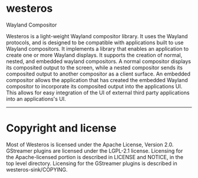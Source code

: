 # westeros
Wayland Compositor

Westeros is a light-weight Wayland compositor library. It uses the Wayland protocols, and is designed 
to be compatible with applications built to use Wayland compositors. It implements a library that 
enables an application to create one or more Wayland displays. It supports the creation of normal, nested, and
embedded wayland compositors.  A normal compositor displays its composited output to the screen, while a nested
compositor sends its composited output to another compositor as a client surface.  An embedded compositor allows 
the application that has created the embedded Wayland compositor to incorporate its composited output into the 
applications UI.  This allows for easy integration of the UI of external third party applications into an 
applications's UI.

---
# Copyright and license

Most of Westeros is licensed under the Apache License, Version 2.0.  GStreamer plugins are licensed under
the LGPL-2.1 license.  Licensing for the Apache-licensed portion is described in LICENSE and NOTICE, in
the top level directory.  Licensing for the GStreamer plugins is described in westeros-sink/COPYING.

